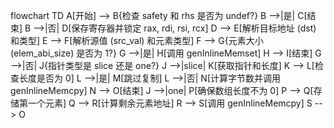 flowchart TD
    A[开始] --> B{检查 safety 和 rhs 是否为 undef?}
    B -->|是| C[结束]
    B -->|否| D[保存寄存器并锁定 rax, rdi, rsi, rcx]
    D --> E[解析目标地址 (dst) 和类型]
    E --> F[解析源值 (src_val) 和元素类型]
    F --> G{元素大小 (elem_abi_size) 是否为 1?}
    G -->|是| H[调用 genInlineMemset]
    H --> I[结束]
    G -->|否| J{指针类型是 slice 还是 one?}
    J -->|slice| K[获取指针和长度]
    K --> L[检查长度是否为 0]
    L -->|是| M[跳过复制]
    L -->|否| N[计算字节数并调用 genInlineMemcpy]
    N --> O[结束]
    J -->|one| P[确保数组长度不为 0]
    P --> Q[存储第一个元素]
    Q --> R[计算剩余元素地址]
    R --> S[调用 genInlineMemcpy]
    S --> O
